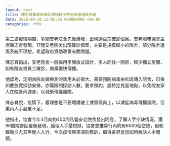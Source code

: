 ```yaml
---
layout: post
title: 陳志育冀政府資助規模較小院舍改善通風系統
date: 2020-09-18 13:05:26.000000000 +08:00
categories: rthk
---
```


第三波疫情期間，多間安老院舍先後爆發，出現過百宗確診個案。安老服務協會主席陳志育發現，17間安老院舍出現確診個案，主要是規模較小的院舍，部分院舍通風系統不理想，希望政府資助改善有關問題。

陳志育指出，安老院舍一般採用半開放式設計，多人同住一間房，較少獨立房間，如有院友或員工確診，病毒很快傳播。

他認為，定期為院友做檢測的效用未必很大，需要預防病毒由社區傳入院舍，日後如要放寬探訪安排，亦需限制探訪人數，要求預約，設特定見面地點，以免院友家人在院舍內游走，以減低傳播風險。

陳志育說，疫情下，最理想是不要聘請散工或替假員工，以減低病毒傳播風險，但業內人手嚴重不足。

他指出，協會今年4月向約400間私營安老院舍發出問卷，了解人手空缺情況，獲96間院舍回覆後發現，護理人手最短缺，協會更推算行內約有6000個空缺，但較難吸引尤其年輕人入行，今次疫情帶來深刻教訓，值得各界反思如何解決人手問題。
